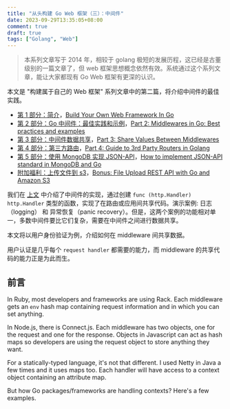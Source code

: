 ```yaml
---
title: "从头构建 Go Web 框架（三）：中间件"
date: 2023-09-29T13:35:05+08:00
comment: true
draft: true
tags: ["Golang", "Web"]
---
```


> 本系列文章写于 2014 年，相较于 golang 极短的发展历程，这已经是古董级别的一篇文章了，但 web 框架思想概念依然有效。系统通过这个系列文章，能让大家都现有 Go Web 框架有更深的认识。

本文是 "构建属于自己的 Web 框架" 系列文章中的第二篇，将介绍中间件的最佳实践。

- [第 1 部分：简介](https://www.poloxue.com/posts/2021-10-23-build-your-own-webframework-in-golang)，[Build Your Own Web Framework In Go](https://www.nicolasmerouze.com/build-web-framework-golang)
- [第 2 部分：Go 中间件：最佳实践和示例](https://www.poloxue.com/posts/2021-10-28-build-your-own-webframework-in-golang-part-2)，[Part 2: Middlewares in Go: Best practices and examples](https://nicolasmerouze.notion.site/Part-2-Middlewares-in-Go-Best-practices-and-examples-32f41ae0e21b435c86cf9dd38bf0ff65)
- [第 3 部分：中间件数据共享](https://www.poloxue.com/posts/2023-09-30-build-your-own-webframework-in-golang-part-3)，[Part 3: Share Values Between Middlewares](https://nicolasmerouze.notion.site/Part-3-Share-Values-Between-Middlewares-dca6f9448a0c4be68b0da30137c38875)
- [第 4 部分：第三方路由]()，[Part 4: Guide to 3rd Party Routers in Golang](https://nicolasmerouze.notion.site/Part-4-Guide-to-3rd-Party-Routers-in-Go-8ddcca5c360b4539a601ae383c9d7e5d)
- [第 5 部分：使用 MongoDB 实现 JSON-API]()，[How to implement JSON-API standard in MongoDB and Go](https://nicolasmerouze.notion.site/Part-5-How-to-implement-JSON-API-standard-in-MongoDB-and-Go-a3daeead140846e4a6ae1e3c01b47f52)
- [附加福利：上传文件到 s3]()，[Bonus: File Upload REST API with Go and Amazon S3](https://nicolasmerouze.notion.site/Bonus-File-Upload-REST-API-with-Go-and-Amazon-S3-1130fbacad7442c5b0a7df9320d792b4)

我们在 [上文](https://www.poloxue.com/posts/2021-10-28-build-your-own-webframework-in-golang-part-2) 中介绍了中间件的实现，通过创建 `func (http.Handler) http.Handler` 类型的函数，实现了在路由或应用间共享代码。演示案例: 日志（logging） 和 异常恢复（panic recovery）。但是，这两个案例的功能相对单一，多数中间件要比它们复杂，需要在中间件之间进行数据共享。

本文将以用户身份验证为例，介绍如何在 middleware 间共享数据。

用户认证是几乎每个 `request handler` 都需要的能力，而 middleware 的共享代码的能力正是为此而生。

## 前言

In Ruby, most developers and frameworks are using Rack. Each middleware gets an `env` hash map containing request information and in which you can set anything.

In Node.js, there is Connect.js. Each middleware has two objects, one for the request and one for the response. Objects in Javascript can act as hash maps so developers are using the request object to store anything they want.

For a statically-typed language, it's not that different. I used Netty in Java a few times and it uses maps too. Each handler will have access to a context object containing an attribute map.

But how Go packages/frameworks are handling contexts? Here's a few examples.
